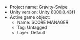 <!-- UNITY CODE ASSIST INSTRUCTIONS START -->
- Project name: Gravity-Swipe
- Unity version: Unity 6000.0.43f1
- Active game object:
  - Name: SCORE MANAGER
  - Tag: Untagged
  - Layer: Default
<!-- UNITY CODE ASSIST INSTRUCTIONS END -->